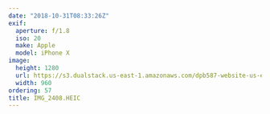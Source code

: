 ```yaml
---
date: "2018-10-31T08:33:26Z"
exif:
  aperture: f/1.8
  iso: 20
  make: Apple
  model: iPhone X
image:
  height: 1280
  url: https://s3.dualstack.us-east-1.amazonaws.com/dpb587-website-us-east-1/asset/gallery/2018-europe-trip/d3c1cba3-b405-3c65-a3d2-cc2a365e69dd~1280.jpg
  width: 960
ordering: 57
title: IMG_2408.HEIC
---
```

